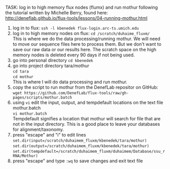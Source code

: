 TASK: log in to high memory flux nodes (flumx) and run mothur following the tutorial written by Michelle Berry, found here: http://deneflab.github.io/flux-tools/lessons/04-running-mothur.html


1. log in to flux: ```ssh -l kbenedek flux-login.arc-ts.umich.edu```  
2. log in to high memory nodes on flux: ```cd /scratch/duhaime_fluxm/```  
  This is where we do the data processing/running mothur. We will need to move our sequence files here to process them. But we don't want to save our raw data or our results here. The scratch space on the high memory nodes is deleted every 90 days if not being used.  
3. go into personal directory ```cd kbenedek```  
4. go into project directory tara/mothur  
   ```cd tara```  
   ```cd mothur```  
   This is where I will do data processing and run mothur.
5. copy the script to run mothur from the DenefLab repositor on GitHub: ```wget https://github.com/DenefLab/flux-tools/raw/gh-pages/scripts/mothur.batch```  
6. using ```vi``` edit the input, output, and tempdefault locations on the text file mothur.batch  
  ```vi mothur.batch```  
  Tempdefault signifies a location that mothur will search for file that are not in the input directory. This is a good place to leave your databases for alignment/taxonomy.
7. press "escape" and "i" to edit lines  
  ```set.dir(input=/scratch/duhaimem_fluxm/kbenedek/tara/mothur)```  
  ```set.dir(output=/scratch/duhaimem_fluxm/kbenedek/tara/mothur)```  
  ```set.dir(tempdefault=/scratch/duhaimem_fluxm/duhaimem/Database/ssu_rRNA/Mothur)``` 
8. press "escape" and type ```:wq``` to save changes and exit text file  

  

  
